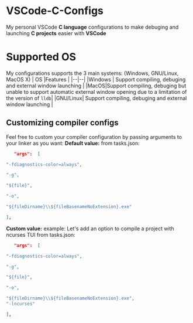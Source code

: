 # VSCode-C-Configs

My personal VSCode **C language** configurations to make debuging and launching **C projects** easier with  **VSCode**



# Supported OS

My configurations supports the 3 main systems: (Windows, GNU/Linux, MacOS X)
| OS |Features  |
|--|--|
|Windows  | Support compiling, debuging and external window launching |
|MacOS|Support compiling, debuging but unable to support automatic external window opening due to a limitation of the version of `lldb`|
|GNU/Linux| Support compiling, debuging and external window launching |


## Customizing compiler configs

Feel free to custom your compiler configuration by passing arguments to your linker as you want:
**Default value:**
from tasks.json:
```json
   "args":  [

"-fdiagnostics-color=always",

"-g",

"${file}",

"-o",

"${fileDirname}\\${fileBasenameNoExtension}.exe"

],
```
**Custom value:** example: Let's add an option to compile a project with ncurses TUI
from tasks.json:
```json
   "args":  [

"-fdiagnostics-color=always",

"-g",

"${file}",

"-o",

"${fileDirname}\\${fileBasenameNoExtension}.exe",
"-lncurses"

],
```